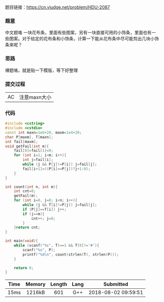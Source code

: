 题目链接：<https://cn.vjudge.net/problem/HDU-2087>

### 题意
中文题咯
一块花布条，里面有些图案，另有一块直接可用的小饰条，里面也有一些图案。对于给定的花布条和小饰条，计算一下能从花布条中尽可能剪出几块小饰条来呢？ 

### 思路
裸题咯，就是贴一下模版，等下好整理

### 提交过程
|||
:-|:-
AC|注意maxn大小

### 代码
```cpp
#include <cstring>
#include <cstdio>
const int maxn=1e6+20, maxm=1e4+20;
char P[maxm], T[maxn];
int fail[maxm];
void getFail(int m){
	fail[0]=fail[1]=0;
	for (int i=1; i<m; i++){
		int j=fail[i];
		while (j && P[j]!=P[i]) j=fail[j];
		fail[i+1]=((P[i]==P[j])?j+1:0);
	}
}

int count(int n, int m){
	int cnt=0;
	getFail(m);
	for (int i=0, j=0; i<n; i++){
		while (j && T[i]!=P[j]) j=fail[j];
		if (P[j]==T[i]) j++;
		if (j==m){
			cnt++; j=0;
		}
	}return cnt;
}

int main(void){
	while (scanf("%s", T)==1 && T[0]!='#'){
		scanf("%s", P);
		printf("%d\n", count(strlen(T), strlen(P)));
	}

	return 0;
}
```

Time|Memory|Length|Lang|Submitted
:-:|:-:|:-:|:-:|:-:
15ms|1216kB|601|G++|2018-08-02 09:59:51